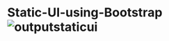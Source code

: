 # Static-UI-using-Bootstrap![outputstaticui](https://user-images.githubusercontent.com/94627774/155265625-e9ab8310-8565-44ee-9fd1-5906a66f84d7.png)
